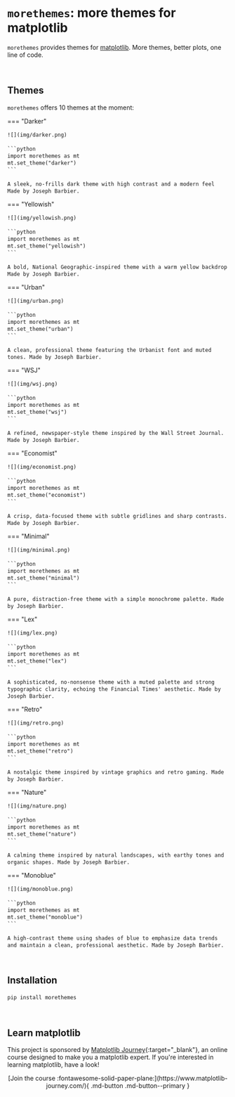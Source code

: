 
<!-- Automatically generated, do not change by hand. Use docs/script/make.py instead. -->

# `morethemes`: more themes for matplotlib

`morethemes` provides themes for [matplotlib](https://matplotlib.org/). More themes, better plots, one line of code.




<br>

## Themes

`morethemes` offers 10 themes at the moment:
    
=== "Darker"

    ![](img/darker.png)

    ```python
    import morethemes as mt
    mt.set_theme("darker")
    ```

    A sleek, no-frills dark theme with high contrast and a modern feel Made by Joseph Barbier.

    
=== "Yellowish"

    ![](img/yellowish.png)

    ```python
    import morethemes as mt
    mt.set_theme("yellowish")
    ```

    A bold, National Geographic-inspired theme with a warm yellow backdrop Made by Joseph Barbier.

    
=== "Urban"

    ![](img/urban.png)

    ```python
    import morethemes as mt
    mt.set_theme("urban")
    ```

    A clean, professional theme featuring the Urbanist font and muted tones. Made by Joseph Barbier.

    
=== "WSJ"

    ![](img/wsj.png)

    ```python
    import morethemes as mt
    mt.set_theme("wsj")
    ```

    A refined, newspaper-style theme inspired by the Wall Street Journal. Made by Joseph Barbier.

    
=== "Economist"

    ![](img/economist.png)

    ```python
    import morethemes as mt
    mt.set_theme("economist")
    ```

    A crisp, data-focused theme with subtle gridlines and sharp contrasts. Made by Joseph Barbier.

    
=== "Minimal"

    ![](img/minimal.png)

    ```python
    import morethemes as mt
    mt.set_theme("minimal")
    ```

    A pure, distraction-free theme with a simple monochrome palette. Made by Joseph Barbier.

    
=== "Lex"

    ![](img/lex.png)

    ```python
    import morethemes as mt
    mt.set_theme("lex")
    ```

    A sophisticated, no-nonsense theme with a muted palette and strong typographic clarity, echoing the Financial Times' aesthetic. Made by Joseph Barbier.

    
=== "Retro"

    ![](img/retro.png)

    ```python
    import morethemes as mt
    mt.set_theme("retro")
    ```

    A nostalgic theme inspired by vintage graphics and retro gaming. Made by Joseph Barbier.

    
=== "Nature"

    ![](img/nature.png)

    ```python
    import morethemes as mt
    mt.set_theme("nature")
    ```

    A calming theme inspired by natural landscapes, with earthy tones and organic shapes. Made by Joseph Barbier.

    
=== "Monoblue"

    ![](img/monoblue.png)

    ```python
    import morethemes as mt
    mt.set_theme("monoblue")
    ```

    A high-contrast theme using shades of blue to emphasize data trends and maintain a clean, professional aesthetic. Made by Joseph Barbier.

    

<br>

## Installation

```bash
pip install morethemes
```
    

<br>

## Learn matplotlib

This project is sponsored by [Matplotlib Journey](https://www.matplotlib-journey.com/){:target="\_blank"}, an online course designed to make you a matplotlib expert. If you're interested in learning matplotlib, have a look!

<center>[Join the course :fontawesome-solid-paper-plane:](https://www.matplotlib-journey.com/){ .md-button .md-button--primary  }</center>

<br>
    